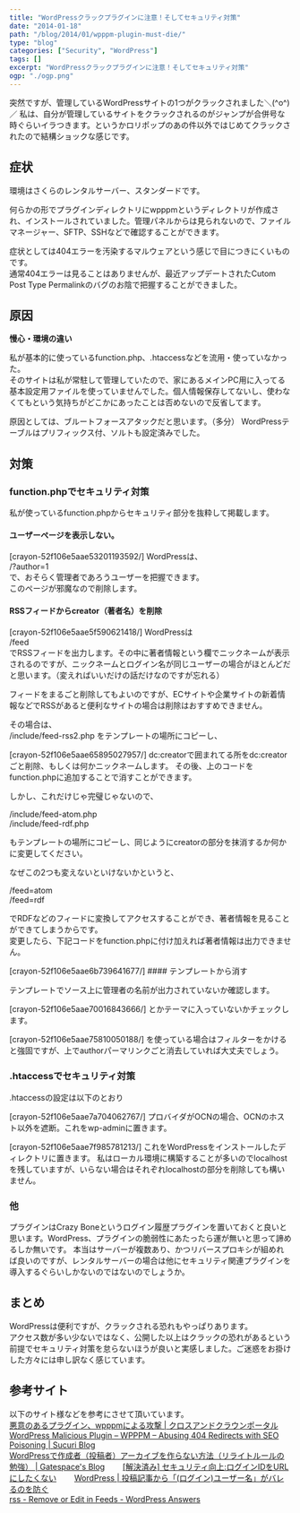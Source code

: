 ```yaml
---
title: "WordPressクラックプラグインに注意！そしてセキュリティ対策"
date: "2014-01-18"
path: "/blog/2014/01/wpppm-plugin-must-die/"
type: "blog"
categories: ["Security", "WordPress"]
tags: []
excerpt: "WordPressクラックプラグインに注意！そしてセキュリティ対策"
ogp: "./ogp.png"
---
```


突然ですが、管理しているWordPressサイトの1つがクラックされました＼(^o^)／ 私は、自分が管理しているサイトをクラックされるのがジャンプが合併号な時ぐらいイラつきます。というかロリポップのあの件以外ではじめてクラックされたので結構ショックな感じです。

## 症状

環境はさくらのレンタルサーバー、スタンダードです。

何らかの形でプラグインディレクトリにwpppmというディレクトリが作成され、インストールされていました。管理パネルからは見られないので、ファイルマネージャー、SFTP、SSHなどで確認することができます。

症状としては404エラーを汚染するマルウェアという感じで目につきにくいものです。   
 通常404エラーは見ることはありませんが、最近アップデートされたCutom Post Type Permalinkのバグのお陰で把握することができました。

## 原因

**慢心・環境の違い**

私が基本的に使っているfunction.php、.htaccessなどを流用・使っていなかった。   
 そのサイトは私が常駐して管理していたので、家にあるメインPC用に入ってる基本設定用ファイルを使っていませんでした。個人情報保存してないし、使わなくてもという気持ちがどこかにあったことは否めないので反省してます。

原因としては、ブルートフォースアタックだと思います。（多分） WordPressテーブルはプリフィックス付、ソルトも設定済みでした。

## 対策

### function.phpでセキュリティ対策

私が使っているfunction.phpからセキュリティ部分を抜粋して掲載します。

#### ユーザーページを表示しない。

 [crayon-52f106e5aae53201193592/] WordPressは、   
 /?author=1   
 で、おそらく管理者であろうユーザーを把握できます。   
 このページが邪魔なので削除します。

#### RSSフィードからcreator（著者名）を削除

 [crayon-52f106e5aae5f590621418/] WordPressは   
 /feed   
 でRSSフィードを出力します。その中に著者情報という欄でニックネームが表示されるのですが、ニックネームとログイン名が同じユーザーの場合がほとんどだと思います。（変えればいいだけの話だけなのですが忘れる）

フィードをまるごと削除してもよいのですが、ECサイトや企業サイトの新着情報などでRSSがあると便利なサイトの場合は削除はおすすめできません。

その場合は、   
 /include/feed-rss2.php をテンプレートの場所にコピーし、

 [crayon-52f106e5aae65895027957/] dc:creatorで囲まれてる所をdc:creatorごと削除、もしくは何かニックネームします。 その後、上のコードをfunction.phpに追加することで消すことができます。

しかし、これだけじゃ完璧じゃないので、

/include/feed-atom.php   
 /include/feed-rdf.php

もテンプレートの場所にコピーし、同じようにcreatorの部分を抹消するか何かに変更してください。

なぜこの2つも変えないといけないかというと、

/feed=atom   
 /feed=rdf

でRDFなどのフィードに変換してアクセスすることができ、著者情報を見ることができてしまうからです。   
 変更したら、下記コードをfunction.phpに付け加えれば著者情報は出力できません。

 [crayon-52f106e5aae6b739641677/] #### テンプレートから消す

テンプレートでソース上に管理者の名前が出力されていないか確認します。

 [crayon-52f106e5aae70016843666/] とかテーマに入っていないかチェックします。

 [crayon-52f106e5aae75810050188/] を使っている場合はフィルターをかけると強固ですが、上でauthorパーマリンクごと消去していれば大丈夫でしょう。

### .htaccessでセキュリティ対策

.htaccessの設定は以下のとおり

 [crayon-52f106e5aae7a704062767/] プロバイダがOCNの場合、OCNのホスト以外を遮断。これをwp-adminに置きます。

 [crayon-52f106e5aae7f985781213/] これをWordPressをインストールしたディレクトリに置きます。 私はローカル環境に構築することが多いのでlocalhostを残していますが、いらない場合はそれぞれlocalhostの部分を削除しても構いません。

### 他

プラグインはCrazy Boneというログイン履歴プラグインを置いておくと良いと思います。WordPress、プラグインの脆弱性にあたったら運が無いと思って諦めるしか無いです。 本当はサーバーが複数あり、かつリバースプロキシが組めれば良いのですが、レンタルサーバーの場合は他にセキュリティ関連プラグインを導入するぐらいしかないのではないのでしょうか。

## まとめ

WordPressは便利ですが、クラックされる恐れもやっぱりあります。   
 アクセス数が多い少ないではなく、公開した以上はクラックの恐れがあるという前提でセキュリティ対策を怠らないほうが良いと実感しました。ご迷惑をお掛けした方々には申し訳なく感じています。

## 参考サイト

以下のサイト様などを参考にさせて頂いています。   
[悪意のあるプラグイン、wpppmによる攻撃 | クロスアンドクラウンポータル](http://candc-portal.com/?p=100)  
[WordPress Malicious Plugin – WPPPM – Abusing 404 Redirects with SEO Poisoning | Sucuri Blog](http://wp.me/p2Ez87-1Ox)  
[WordPressで作成者（投稿者）アーカイブを作らない方法（リライトルールの勉強） | Gatespace's Blog](http://wp.me/p2UPED-1l)　　 [[解決済み] セキュリティ向上:ログインIDをURLにしたくない](http://ja.forums.wordpress.org/topic/12262)　　 [WordPress | 投稿記事から「(ログイン)ユーザー名」がバレるのを防ぐ](http://kwski.net/wordpress/1027/)  
[rss - Remove or Edit <creator>in Feeds - WordPress Answers</creator>](http://wordpress.stackexchange.com/questions/47726/remove-or-edit-dccreatorin-feeds)
